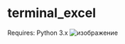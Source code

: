 # terminal_excel
Requires: Python 3.x
![изображение](https://user-images.githubusercontent.com/83335375/148687389-4cbb3e81-34e2-4ae9-8a6c-15336b782343.png)
